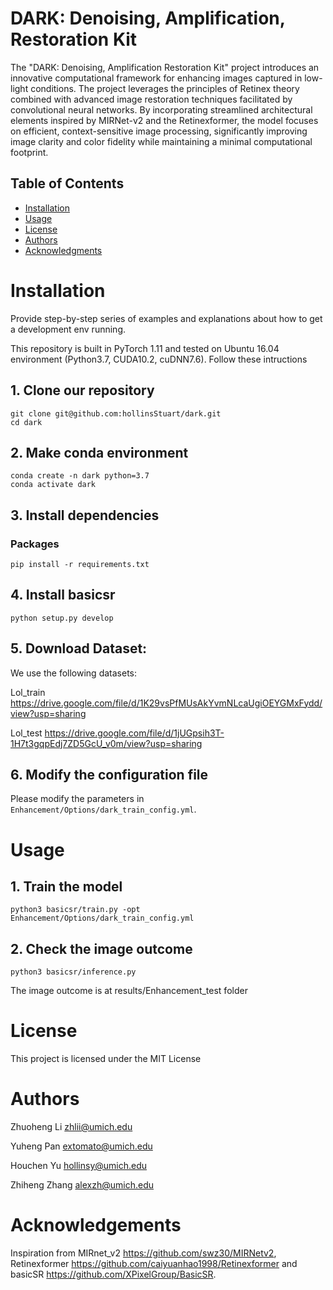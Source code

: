 # DARK: Denoising, Amplification, Restoration Kit

The "DARK: Denoising, Amplification Restoration Kit" project introduces an innovative computational framework for enhancing images captured in low-light conditions. The project leverages the principles of Retinex theory combined with advanced image restoration techniques facilitated by convolutional neural networks. By incorporating streamlined architectural elements inspired by MIRNet-v2 and the Retinexformer, the model focuses on efficient, context-sensitive image processing, significantly improving image clarity and color fidelity while maintaining a minimal computational footprint.

## Table of Contents

- [Installation](#installation)
- [Usage](#usage)
- [License](#license)
- [Authors](#authors)
- [Acknowledgments](#acknowledgments)

# Installation

Provide step-by-step series of examples and explanations about how to get a development env running.

This repository is built in PyTorch 1.11 and tested on Ubuntu 16.04 environment (Python3.7, CUDA10.2, cuDNN7.6).
Follow these intructions

## 1. Clone our repository

```shell
git clone git@github.com:hollinsStuart/dark.git
cd dark
```

## 2. Make conda environment

```shell
conda create -n dark python=3.7
conda activate dark
```

## 3. Install dependencies

### Packages

```shell
pip install -r requirements.txt
```

## 4. Install basicsr

```shell
python setup.py develop
```

## 5. Download Dataset:
We use the following datasets:

Lol_train  https://drive.google.com/file/d/1K29vsPfMUsAkYvmNLcaUgiOEYGMxFydd/view?usp=sharing

Lol_test  https://drive.google.com/file/d/1jUGpsih3T-1H7t3gqpEdj7ZD5GcU_v0m/view?usp=sharing

## 6. Modify the configuration file
Please modify the parameters in `Enhancement/Options/dark_train_config.yml`.

# Usage

## 1. Train the model

```shell
python3 basicsr/train.py -opt Enhancement/Options/dark_train_config.yml
```

## 2. Check the image outcome

```shell
python3 basicsr/inference.py 
```

The image outcome is at results/Enhancement_test folder



# License

This project is licensed under the MIT License


# Authors

Zhuoheng Li <zhlii@umich.edu>

Yuheng Pan  <extomato@umich.edu>

Houchen Yu  <hollinsy@umich.edu>

Zhiheng Zhang   <alexzh@umich.edu>


# Acknowledgements

Inspiration from MIRnet_v2 <https://github.com/swz30/MIRNetv2>, Retinexformer <https://github.com/caiyuanhao1998/Retinexformer> and basicSR <https://github.com/XPixelGroup/BasicSR>.


